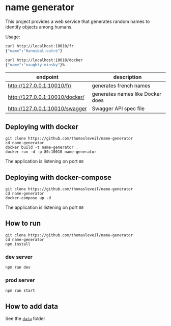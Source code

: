 name generator
==============

This project provides a web service that generates random names to identify objects among humans.


Usage:

```bash
curl http://localhost:10010/fr
{"name":"Hannibal-outré"}                                                                        

curl http://localhost:10010/docker
{"name":"naughty-minsky"}%                             
```


| endpoint                                         |  description                     |
|--------------------------------------------------|----------------------------------|
| http://127.0.0.1:10010/fr/                       | generates french names           |
| http://127.0.0.1:10010/docker/                   | generates names like Docker does |
| http://127.0.0.1:10010/swagger                   | Swagger API spec file            |



Deploying with docker
---------------------

    git clone https://github.com/thomasleveil/name-generator
    cd name-generator
    docker build -t name-generator .
    docker run -d -p 80:10010 name-generator

The application is listening on port `80`


Deploying with docker-compose
-----------------------------

    git clone https://github.com/thomasleveil/name-generator
    cd name-generator
    docker-compose up -d

The application is listening on port `80`



How to run
----------

    git clone https://github.com/thomasleveil/name-generator
    cd name-generator
    npm install


### dev server

    npm run dev



### prod server

    npm run start


How to add data
---------------

See the [`data`](data) folder

